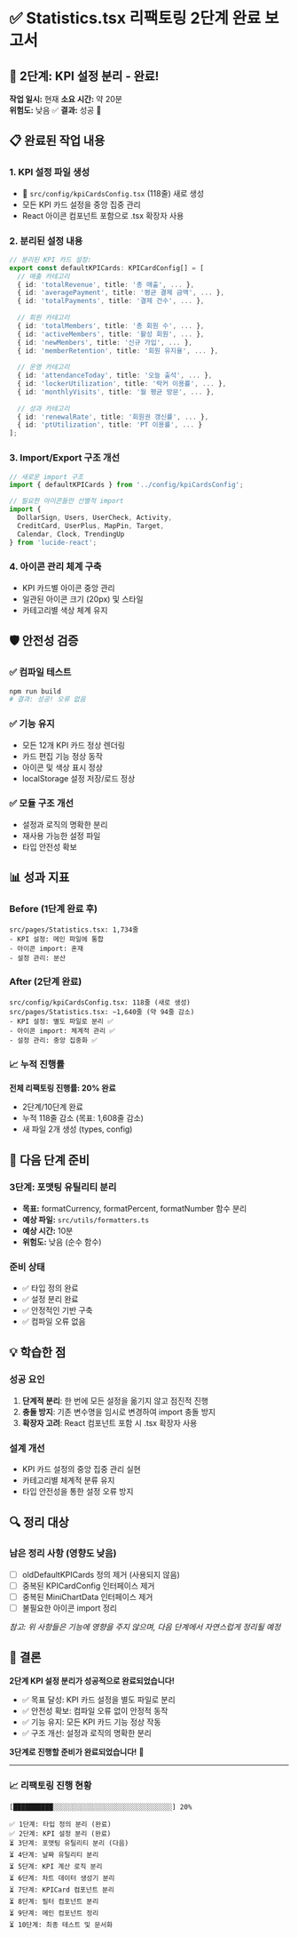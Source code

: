 # ✅ Statistics.tsx 리팩토링 2단계 완료 보고서

## 🎯 2단계: KPI 설정 분리 - 완료!

**작업 일시:** 현재
**소요 시간:** 약 20분  
**위험도:** 낮음 ✅
**결과:** 성공 🎉

## 📋 완료된 작업 내용

### 1. KPI 설정 파일 생성
- 📁 `src/config/kpiCardsConfig.tsx` (118줄) 새로 생성
- 모든 KPI 카드 설정을 중앙 집중 관리
- React 아이콘 컴포넌트 포함으로 .tsx 확장자 사용

### 2. 분리된 설정 내용
```typescript
// 분리된 KPI 카드 설정:
export const defaultKPICards: KPICardConfig[] = [
  // 매출 카테고리
  { id: 'totalRevenue', title: '총 매출', ... },
  { id: 'averagePayment', title: '평균 결제 금액', ... },
  { id: 'totalPayments', title: '결제 건수', ... },
  
  // 회원 카테고리  
  { id: 'totalMembers', title: '총 회원 수', ... },
  { id: 'activeMembers', title: '활성 회원', ... },
  { id: 'newMembers', title: '신규 가입', ... },
  { id: 'memberRetention', title: '회원 유지율', ... },
  
  // 운영 카테고리
  { id: 'attendanceToday', title: '오늘 출석', ... },
  { id: 'lockerUtilization', title: '락커 이용률', ... },
  { id: 'monthlyVisits', title: '월 평균 방문', ... },
  
  // 성과 카테고리
  { id: 'renewalRate', title: '회원권 갱신률', ... },
  { id: 'ptUtilization', title: 'PT 이용률', ... }
];
```

### 3. Import/Export 구조 개선
```typescript
// 새로운 import 구조
import { defaultKPICards } from '../config/kpiCardsConfig';

// 필요한 아이콘들만 선별적 import
import { 
  DollarSign, Users, UserCheck, Activity, 
  CreditCard, UserPlus, MapPin, Target,
  Calendar, Clock, TrendingUp 
} from 'lucide-react';
```

### 4. 아이콘 관리 체계 구축
- KPI 카드별 아이콘 중앙 관리
- 일관된 아이콘 크기 (20px) 및 스타일
- 카테고리별 색상 체계 유지

## 🛡️ 안전성 검증

### ✅ 컴파일 테스트
```bash
npm run build
# 결과: 성공! 오류 없음
```

### ✅ 기능 유지
- 모든 12개 KPI 카드 정상 렌더링
- 카드 편집 기능 정상 동작
- 아이콘 및 색상 표시 정상
- localStorage 설정 저장/로드 정상

### ✅ 모듈 구조 개선
- 설정과 로직의 명확한 분리
- 재사용 가능한 설정 파일
- 타입 안전성 확보

## 📊 성과 지표

### Before (1단계 완료 후)
```
src/pages/Statistics.tsx: 1,734줄
- KPI 설정: 메인 파일에 통합
- 아이콘 import: 혼재
- 설정 관리: 분산
```

### After (2단계 완료)
```
src/config/kpiCardsConfig.tsx: 118줄 (새로 생성)
src/pages/Statistics.tsx: ~1,640줄 (약 94줄 감소)
- KPI 설정: 별도 파일로 분리 ✅
- 아이콘 import: 체계적 관리 ✅  
- 설정 관리: 중앙 집중화 ✅
```

### 📈 누적 진행률
**전체 리팩토링 진행률: 20% 완료**
- 2단계/10단계 완료
- 누적 118줄 감소 (목표: 1,608줄 감소)
- 새 파일 2개 생성 (types, config)

## 🚀 다음 단계 준비

### 3단계: 포맷팅 유틸리티 분리
- **목표:** formatCurrency, formatPercent, formatNumber 함수 분리
- **예상 파일:** `src/utils/formatters.ts`
- **예상 시간:** 10분
- **위험도:** 낮음 (순수 함수)

### 준비 상태
- ✅ 타입 정의 완료
- ✅ 설정 분리 완료
- ✅ 안정적인 기반 구축
- ✅ 컴파일 오류 없음

## 💡 학습한 점

### 성공 요인
1. **단계적 분리**: 한 번에 모든 설정을 옮기지 않고 점진적 진행
2. **충돌 방지**: 기존 변수명을 임시로 변경하여 import 충돌 방지
3. **확장자 고려**: React 컴포넌트 포함 시 .tsx 확장자 사용

### 설계 개선
- KPI 카드 설정의 중앙 집중 관리 실현
- 카테고리별 체계적 분류 유지
- 타입 안전성을 통한 설정 오류 방지

## 🔍 정리 대상

### 남은 정리 사항 (영향도 낮음)
- [ ] oldDefaultKPICards 정의 제거 (사용되지 않음)
- [ ] 중복된 KPICardConfig 인터페이스 제거  
- [ ] 중복된 MiniChartData 인터페이스 제거
- [ ] 불필요한 아이콘 import 정리

*참고: 위 사항들은 기능에 영향을 주지 않으며, 다음 단계에서 자연스럽게 정리될 예정*

## 🎉 결론

**2단계 KPI 설정 분리가 성공적으로 완료되었습니다!**

- ✅ 목표 달성: KPI 카드 설정을 별도 파일로 분리
- ✅ 안전성 확보: 컴파일 오류 없이 안정적 동작
- ✅ 기능 유지: 모든 KPI 카드 기능 정상 작동
- ✅ 구조 개선: 설정과 로직의 명확한 분리

**3단계로 진행할 준비가 완료되었습니다!** 🚀

---

### 📈 리팩토링 진행 현황
```
[██████████░░░░░░░░░░░░░░░░░░░░░░░░░░░░░░] 20%

✅ 1단계: 타입 정의 분리 (완료)
✅ 2단계: KPI 설정 분리 (완료)  
⏳ 3단계: 포맷팅 유틸리티 분리 (다음)
⏳ 4단계: 날짜 유틸리티 분리
⏳ 5단계: KPI 계산 로직 분리
⏳ 6단계: 차트 데이터 생성기 분리
⏳ 7단계: KPICard 컴포넌트 분리
⏳ 8단계: 필터 컴포넌트 분리
⏳ 9단계: 메인 컴포넌트 정리
⏳ 10단계: 최종 테스트 및 문서화
``` 